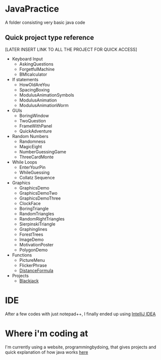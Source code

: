 # JavaPractice

A folder consisting very basic java code

##  Quick project type reference
[LATER INSERT LINK TO ALL THE PROJECT FOR QUICK ACCESS]
* Keyboard Input
  * AskingQuestions
  * ForgetfulMachine
  * BMIcalculator
* If statements
  * HowOldAreYou
  * SpacingBoxing
  * ModulusAnimationSymbols
  * ModulusAnimation
  * ModulusAnimationWorm
* GUIs
  * BoringWindow
  * TwoQuestion
  * FrameWithPanel
  * QuickAdventure
* Random Numbers
  * Randomness
  * MagicEight
  * NumberGuessingGame
  * ThreeCardMonte
* While Loops
  * EnterYourPin
  * WhileGuessing
  * Collatz Sequence
* Graphics
  * GraphicsDemo
  * GraphicsDemoTwo
  * GraphicsDemoThree
  * ClockFace
  * BoringTriangle
  * RandomTriangles
  * RandomRightTriangles
  * SierpinskiTriangle
  * Graphinglines
  * ForestTrees
  * ImageDemo
  * MotivationPoster
  * PolygonDemo
* Functions
  * PictureMenu
  * FlickerPhrase
  * [DistanceFormula](https://github.com/RandyKoiSA/JavaPractice/tree/master/DistanceFormula)
* Projects
  * [Blackjack](https://github.com/RandyKoiSA/JavaPractice/tree/master/Blackjack)

# IDE
After a few codes with just notepad++, I finally ended up using [IntelliJ IDEA](https://www.jetbrains.com/idea/download/#section=windows)

# Where i'm coding at
I'm currently using a website, programmingbydoing, that gives projects and quick explanation of how java works [here](https://programmingbydoing.com/)
